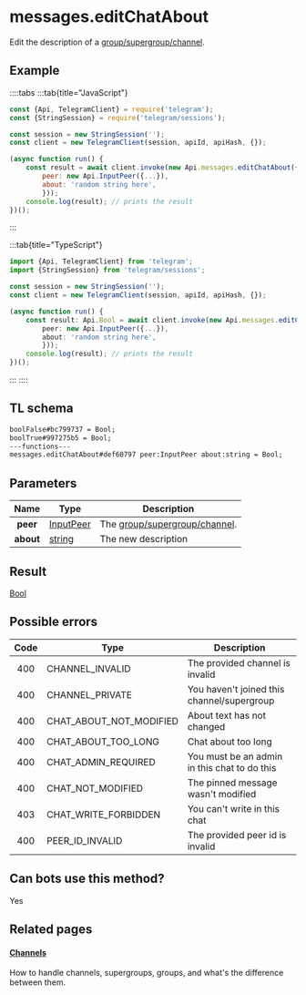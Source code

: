 # messages.editChatAbout

Edit the description of a [group/supergroup/channel](https://core.telegram.org/api/channel).

## Example

::::tabs
:::tab{title="JavaScript"}

```js
const {Api, TelegramClient} = require('telegram');
const {StringSession} = require('telegram/sessions');

const session = new StringSession('');
const client = new TelegramClient(session, apiId, apiHash, {});

(async function run() {
    const result = await client.invoke(new Api.messages.editChatAbout({
		peer: new Api.InputPeer({...}),
		about: 'random string here',
		}));
    console.log(result); // prints the result
})();
```

:::

:::tab{title="TypeScript"}

```ts
import {Api, TelegramClient} from 'telegram';
import {StringSession} from 'telegram/sessions';

const session = new StringSession('');
const client = new TelegramClient(session, apiId, apiHash, {});

(async function run() {
    const result: Api.Bool = await client.invoke(new Api.messages.editChatAbout({
		peer: new Api.InputPeer({...}),
		about: 'random string here',
		}));
    console.log(result); // prints the result
})();
```

:::
::::

## TL schema

```txt
boolFalse#bc799737 = Bool;
boolTrue#997275b5 = Bool;
---functions---
messages.editChatAbout#def60797 peer:InputPeer about:string = Bool;
```

## Parameters

|   Name    | Type                                                  | Description                                                            |
| :-------: | ----------------------------------------------------- | ---------------------------------------------------------------------- |
| **peer**  | [InputPeer](https://core.telegram.org/type/InputPeer) | The [group/supergroup/channel](https://core.telegram.org/api/channel). |
| **about** | [string](https://core.telegram.org/type/string)       | The new description                                                    |

## Result

[Bool](https://core.telegram.org/type/Bool)

## Possible errors

| Code | Type                    | Description                                  |
| :--: | ----------------------- | -------------------------------------------- |
| 400  | CHANNEL_INVALID         | The provided channel is invalid              |
| 400  | CHANNEL_PRIVATE         | You haven't joined this channel/supergroup   |
| 400  | CHAT_ABOUT_NOT_MODIFIED | About text has not changed                   |
| 400  | CHAT_ABOUT_TOO_LONG     | Chat about too long                          |
| 400  | CHAT_ADMIN_REQUIRED     | You must be an admin in this chat to do this |
| 400  | CHAT_NOT_MODIFIED       | The pinned message wasn't modified           |
| 403  | CHAT_WRITE_FORBIDDEN    | You can't write in this chat                 |
| 400  | PEER_ID_INVALID         | The provided peer id is invalid              |

## Can bots use this method?

Yes

## Related pages

#### [Channels](https://core.telegram.org/api/channel)

How to handle channels, supergroups, groups, and what's the difference between them.
